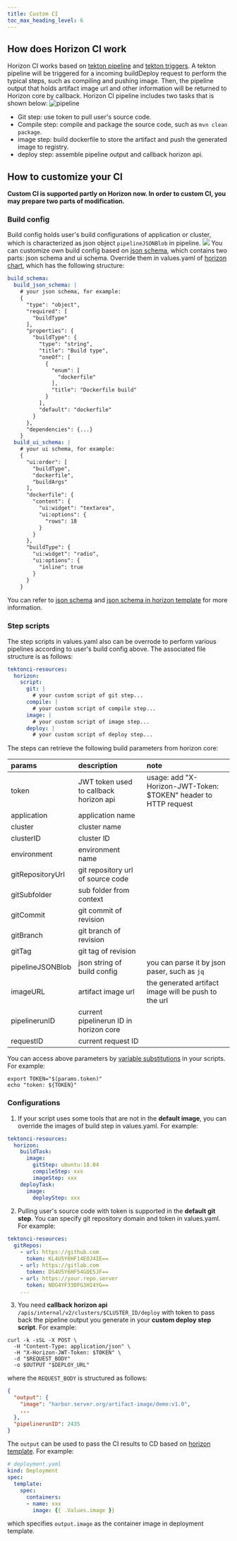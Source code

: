 ```yaml
---
title: Custom CI
toc_max_heading_level: 6
---
```


## How does Horizon CI work
Horizon CI works based on [tekton pipeline](https://github.com/tektoncd/pipeline) and [tekton triggers](https://github.com/tektoncd/triggers). A tekton pipeline will be triggered for a incoming buildDeploy request to perform the typical steps, such as compiling and pushing image. Then, the pipeline output that holds artifact image url and other information will be returned to Horizon core by callback. Horizon CI pipeline includes two tasks that is shown below:
![pipeline](/image/pipeline.png)
* Git step: use token to pull user's source code.
* Compile step: compile and package the source code, such as `mvn clean package`.
* image step: build dockerfile to store the artifact and push the generated image to registry.
* deploy step: assemble pipeline output and callback horizon api.

## How to customize your CI
**Custom CI is supported partly on Horizon now. In order to custom CI, you may prepare two parts of modification.**

### Build config
Build config holds user's build configurations of application or cluster, which is characterized as json object `pipelineJSONBlob` in pipeline.
![](/image/new-app-demo2.png)
You can customize own build config based on [json schema](https://json-schema.org), which contains two parts: json schema and ui schema. Override them in values.yaml of [horizon chart](https://github.com/horizoncd/helm-charts), which has the following structure:
``` yaml
build_schema:
  build_json_schema: |
    # your json schema, for example:
    {
      "type": "object",
      "required": [
        "buildType"
      ],
      "properties": {
        "buildType": {
          "type": "string",
          "title": "Build type",
          "oneOf": [
            {
              "enum": [
                "dockerfile"
              ],
              "title": "Dockerfile build"
            }
          ],
          "default": "dockerfile"
        }
      },
      "dependencies": {...}
    }
  build_ui_schema: |
    # your ui schema, for example:
    {
      "ui:order": [
        "buildType",
        "dockerfile",
        "buildArgs"
      ],
      "dockerfile": {
        "content": {
          "ui:widget": "textarea",
          "ui:options": {
            "rows": 18
          }
        }
      },
      "buildType": {
        "ui:widget": "radio",
        "ui:options": {
          "inline": true
        }
      }
    }
```
You can refer to [json schema](https://json-schema.org) and [json schema in horizon template](/docs/reference/template/specification.md#json-schema) for more information.


### Step scripts
The step scripts in values.yaml also can be overrode to perform various pipelines according to user's build config above. The associated file structure is as follows:
``` yaml
tektonci-resources:
  horizon:
    script:
      git: |
        # your custom script of git step...
      compile: |
        # your custom script of compile step...
      image: |
        # your custom script of image step...
      deploy: |
        # your custom script of deploy step...
```
The steps can retrieve the following build parameters from horizon core:

| params           | description                            | note                                                         |
| :--------------- | :------------------------------------- | :----------------------------------------------------------- |
| token            | JWT token used to callback horizon api | usage: add "X-Horizon-JWT-Token: $TOKEN" header to HTTP request |
| application      | application name                       |                                                              |
| cluster          | cluster name                           |                                                              |
| clusterID        | cluster ID                             |                                                              |
| environment      | environment name                       |                                                              |
| gitRepositoryUrl | git repository url of source code      |                                                              |
| gitSubfolder     | sub folder from context                |                                                              |
| gitCommit        | git commit of revision                 |                                                              |
| gitBranch        | git branch of revision                 |                                                              |
| gitTag           | git tag of revision                    |                                                              |
| pipelineJSONBlob | json string of build config            | you can parse it by json paser, such as `jq`                 |
| imageURL         | artifact image url                     | the generated artifact image will be push to the url         |
| pipelinerunID    | current pipelinerun ID in horizon core |                                                              |
| requestID        | current request ID                     |                                                              |

You can access above parameters by [variable substitutions](https://tekton.dev/docs/pipelines/tasks/#specifying-parameters) in your scripts. For example: 
``` shell
export TOKEN="$(params.token)"
echo "token: ${TOKEN}"
```

### Configurations
1. If your script uses some tools that are not in the **default image**, you can override the images of build step in values.yaml. For example:
``` yaml
tektonci-resources:
  horizon:
    buildTask: 
      image:
        gitStep: ubuntu:18.04
        compileStep: xxx
        imageStep: xxx
    deployTask:
      image:
        deployStep: xxx
```

2. Pulling user's source code with token is supported in the **default git step**. You can specify git repository domain and token in values.yaml. For example:
``` yaml
tektonci-resources:
  gitRepos:
    - url: https://github.com
      token: KL4U5Y6HF14EOJ4IE==
    - url: https://gitlab.com
      token: DS4U5Y6HF54GOE5JF==
    - url: https://your.repo.server
      token: NDG4YF33OFG3HI4YG==
    ...
```

3. You need **callback horizon api** `/apis/internal/v2/clusters/$CLUSTER_ID/deploy` with token to pass back the pipeline output you generate in your **custom deploy step script**. For example:
``` shell
curl -k -sSL -X POST \
  -H "Content-Type: application/json" \
  -H "X-Horizon-JWT-Token: $TOKEN" \
  -d "$REQUEST_BODY"
  -o $OUTPUT "$DEPLOY_URL"
```
where the `REQUEST_BODY` is structured as follows:
``` json
{
  "output": {
    "image": "harbor.server.org/artifact-image/demo:v1.0",
    ...
  },
  "pipelinerunID": 2435
}
```
The `output` can be used to pass the CI results to CD based on [horizon template](/docs/reference/template/specification.md). For example: 
``` yaml
# deployment.yaml
kind: Deployment
spec:
  template:
    spec:
      containers:
      - name: xxx
        image: {{ .Values.image }}
```
which specifies `output.image` as the container image in deployment template.